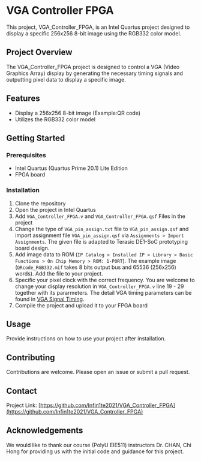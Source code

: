 # VGA Controller FPGA

This project, VGA_Controller_FPGA, is an Intel Quartus project designed to display a specific 256x256 8-bit image using the RGB332 color model.

## Project Overview

The VGA_Controller_FPGA project is designed to control a VGA (Video Graphics Array) display by generating the necessary timing signals and outputting pixel data to display a specific image.

## Features

- Display a 256x256 8-bit image (Example:QR code)
- Utilizes the RGB332 color model

## Getting Started

### Prerequisites

- Intel Quartus (Quartus Prime 20.1) Lite Edition
- FPGA board

### Installation

1. Clone the repository
2. Open the project in Intel Quartus
3. Add `VGA_Controller_FPGA.v` and `VGA_Controller_FPGA.qsf` Files in the project
4. Change the type of `VGA_pin_assign.txt` file to `VGA_pin_assign.qsf` and import assignment file `VGA_pin_assign.qsf` via `Assignments > Import Assignments`. The given file is adapted to Terasic DE1-SoC prototyping board design.
5. Add image data to ROM (`IP Catalog > Installed IP > Library > Basic Functions > On Chip Memory > ROM: 1-PORT`). The example image (`QRcode_RGB332.mif` takes 8 bits output bus and 65536 (256x256) words). Add the file to your project.
6. Specific your pixel clock with the correct frequency. You are welcome to change your display resolution in `VGA_Controller_FPGA.v` line 19 - 29 together with its pararmeters. The detail VGA timing parameters can be found in [VGA Signal Timing](http://www.tinyvga.com/vga-timing).
7. Compile the project and upload it to your FPGA board

## Usage

Provide instructions on how to use your project after installation.

## Contributing

Contributions are welcome. Please open an issue or submit a pull request.

## Contact

Project Link: [https://github.com/Infin1te2021/VGA_Controller_FPGA](https://github.com/Infin1te2021/VGA_Controller_FPGA)

## Acknowledgements

We would like to thank our course (PolyU EIE511) instructors Dr. CHAN, Chi Hong for providing us with the initial code and guidance for this project.